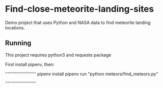 # Find-close-meteorite-landing-sites
Demo project that uses Python and NASA data to find meteorite landing locations.

## Running

This project requires python3 and requests package

First install pipenv, then:

''''''''''''''''''''''''
pipenv install
pipenv run "python meteors/find_meteors.py"

''''''''''''''''''''''''
